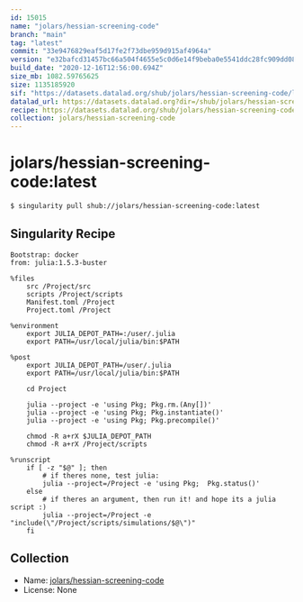 ```yaml
---
id: 15015
name: "jolars/hessian-screening-code"
branch: "main"
tag: "latest"
commit: "33e9476829eaf5d17fe2f73dbe959d915af4964a"
version: "e32bafcd31457bc66a504f4655e5c0d6e14f9beba0e5541ddc28fc909dd083dc"
build_date: "2020-12-16T12:56:00.694Z"
size_mb: 1082.59765625
size: 1135185920
sif: "https://datasets.datalad.org/shub/jolars/hessian-screening-code/latest/2020-12-16-33e94768-e32bafcd/e32bafcd31457bc66a504f4655e5c0d6e14f9beba0e5541ddc28fc909dd083dc.sif"
datalad_url: https://datasets.datalad.org?dir=/shub/jolars/hessian-screening-code/latest/2020-12-16-33e94768-e32bafcd/
recipe: https://datasets.datalad.org/shub/jolars/hessian-screening-code/latest/2020-12-16-33e94768-e32bafcd/Singularity
collection: jolars/hessian-screening-code
---
```


# jolars/hessian-screening-code:latest

```bash
$ singularity pull shub://jolars/hessian-screening-code:latest
```

## Singularity Recipe

```singularity
Bootstrap: docker
from: julia:1.5.3-buster

%files
    src /Project/src
    scripts /Project/scripts
    Manifest.toml /Project
    Project.toml /Project

%environment
    export JULIA_DEPOT_PATH=:/user/.julia
    export PATH=/usr/local/julia/bin:$PATH

%post
    export JULIA_DEPOT_PATH=/user/.julia
    export PATH=/usr/local/julia/bin:$PATH

    cd Project

    julia --project -e 'using Pkg; Pkg.rm.(Any[])'
    julia --project -e 'using Pkg; Pkg.instantiate()'
    julia --project -e 'using Pkg; Pkg.precompile()'

    chmod -R a+rX $JULIA_DEPOT_PATH
    chmod -R a+rX /Project/scripts

%runscript
    if [ -z "$@" ]; then
        # if theres none, test julia:
        julia --project=/Project -e 'using Pkg;  Pkg.status()'
    else
        # if theres an argument, then run it! and hope its a julia script :)
        julia --project=/Project -e "include(\"/Project/scripts/simulations/$@\")"
    fi
```

## Collection

 - Name: [jolars/hessian-screening-code](https://github.com/jolars/hessian-screening-code)
 - License: None

